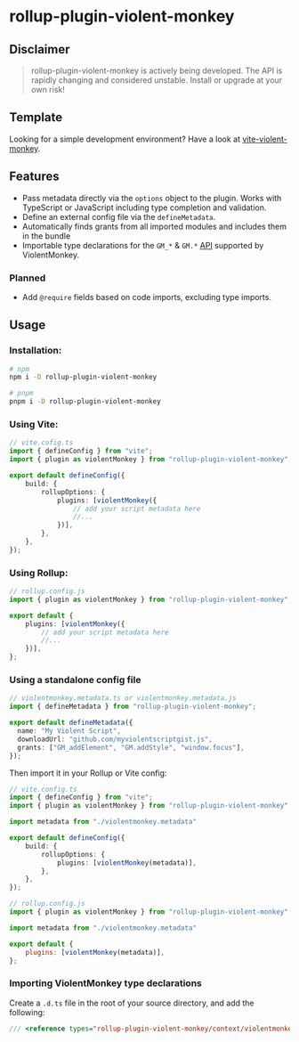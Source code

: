 # rollup-plugin-violent-monkey

## Disclaimer

> rollup-plugin-violent-monkey is actively being developed. The API is rapidly changing and considered unstable. Install or upgrade at your own risk!

## Template

Looking for a simple development environment? Have a look at [vite-violent-monkey](https://github.com/jensk-dev/vite-violent-monkey/).

## Features
* Pass metadata directly via the `options` object to the plugin. Works with TypeScript or JavaScript including type completion and validation.
* Define an external config file via the `defineMetadata`.
* Automatically finds grants from all imported modules and includes them in the bundle
* Importable type declarations for the `GM_*` & `GM.*` [API](https://violentmonkey.github.io/api/gm/) supported by ViolentMonkey.

### Planned

* Add `@require` fields based on code imports, excluding type imports.

## Usage

### Installation:

```sh
# npm
npm i -D rollup-plugin-violent-monkey

# pnpm
pnpm i -D rollup-plugin-violent-monkey
```

### Using Vite:

```ts
// vite.cofig.ts
import { defineConfig } from "vite";
import { plugin as violentMonkey } from "rollup-plugin-violent-monkey";

export default defineConfig({
    build: {
        rollupOptions: {
            plugins: [violentMonkey({
                // add your script metadata here
                //...
            })],
        },
    },
});
```

### Using Rollup:

```ts
// rollup.config.js
import { plugin as violentMonkey } from "rollup-plugin-violent-monkey";

export default {
    plugins: [violentMonkey({
        // add your script metadata here
        //...
    })],
};
```

### Using a standalone config file

```ts
// violentmonkey.metadata.ts or violentmonkey.metadata.js
import { defineMetadata } from "rollup-plugin-violent-monkey";

export default defineMetadata({
  name: "My Violent Script",
  downloadUrl: "github.com/myviolentscriptgist.js",
  grants: ["GM_addElement", "GM.addStyle", "window.focus"],
});
```

Then import it in your Rollup or Vite config:

```ts
// vite.config.ts
import { defineConfig } from "vite";
import { plugin as violentMonkey } from "rollup-plugin-violent-monkey";

import metadata from "./violentmonkey.metadata"

export default defineConfig({
    build: {
        rollupOptions: {
            plugins: [violentMonkey(metadata)],
        },
    },
});
```

```js
// rollup.config.js
import { plugin as violentMonkey } from "rollup-plugin-violent-monkey";

import metadata from "./violentmonkey.metadata"

export default {
    plugins: [violentMonkey(metadata)],
};
```

### Importing ViolentMonkey type declarations

Create a `.d.ts` file in the root of your source directory, and add the following:

```ts
/// <reference types="rollup-plugin-violent-monkey/context/violentmonkey" />
```
